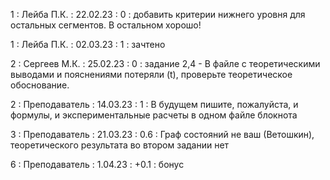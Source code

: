 1 : Лейба П.К. : 22.02.23 : 0 : добавить критерии нижнего уровня для остальных сегментов. В остальном хорошо!

1 : Лейба П.К. : 02.03.23 : 1 : зачтено

2 : Сергеев М.К. : 25.02.23 : 0 : задание 2,4 - В файле с теоретическими выводами и пояснениями потеряли (t), проверьте теоретическое обоснование.

2 : Преподаватель : 14.03.23 : 1 : В будущем пишите, пожалуйста, и формулы, и экспериментальные расчеты в одном файле блокнота

3 : Преподаватель : 21.03.23 : 0.6 : Граф состояний не ваш (Ветошкин), теоретического результата во втором задании нет

6 : Преподаватель : 1.04.23 : +0.1 : бонус
